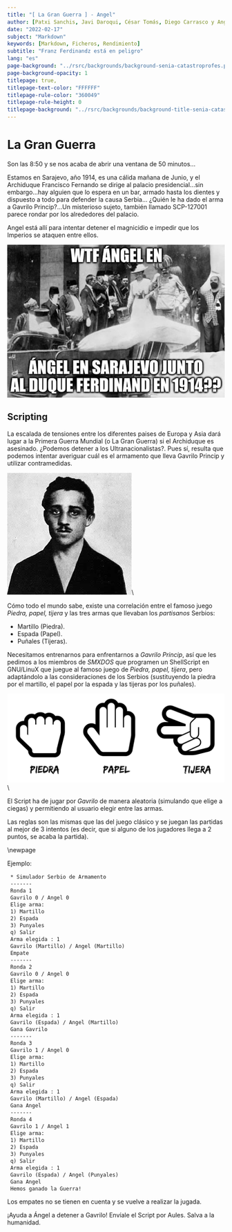 ```yaml
---
title: "[ La Gran Guerra ] - Angel"
author: [Patxi Sanchis, Javi Daroqui, César Tomás, Diego Carrasco y Angel Berlanas]
date: "2022-02-17"
subject: "Markdown"
keywords: [Markdown, Ficheros, Rendimiento]
subtitle: "Franz Ferdinandz está en peligro"
lang: "es"
page-background: "../rsrc/backgrounds/background-senia-catastroprofes.pdf"
page-background-opacity: 1
titlepage: true,
titlepage-text-color: "FFFFFF"
titlepage-rule-color: "360049"
titlepage-rule-height: 0
titlepage-background: "../rsrc/backgrounds/background-title-senia-catastroprofes.pdf"
---
```


# La Gran Guerra

Son las 8:50 y se nos acaba de abrir una ventana de 50 minutos...

Estamos en Sarajevo, año 1914, es una cálida mañana de Junio, y el Archiduque Francisco Fernando se dirige al palacio presidencial...sin embargo...hay alguien que lo espera en un bar, armado hasta los dientes y dispuesto a todo para defender la causa Serbia... ¿Quién le ha dado el arma  a Gavrilo Princip?...Un misterioso sujeto, también llamado SCP-127001 parece rondar por los alrededores del palacio.

Angel está allí para intentar detener el magnicidio e impedir que los Imperios se ataquen entre ellos.

![Angel](imgs/angel.jpg)

## Scripting

La escalada de tensiones entre los diferentes paises de Europa y Asia dará lugar a la Primera Guerra Mundial (o La Gran Guerra) si el Archiduque es asesinado. ¿Podemos detener a los Ultranacionalistas?. Pues sí, resulta que podemos intentar averiguar cuál es el armamento que lleva Gavrilo Princip y utilizar contramedidas.


![Gavrilo](imgs/Gavrilloprincip.jpg)\

Cómo todo el mundo sabe, existe una correlación entre el famoso juego *Piedra, papel, tijera* y las tres armas que llevaban los *partisanos* Serbios:

- Martillo (Piedra).
- Espada (Papel).
- Puñales (Tijeras).

Necesitamos entrenarnos para enfrentarnos a *Gavrilo Princip*, así que les pedimos a los miembros de *SMXDOS* que programen un ShellScript en GNU/LinuX que juegue al famoso juego de *Piedra, papel, tijera*, pero adaptándolo a las consideraciones de los Serbios (sustituyendo la piedra por el martillo, el papel por la espada y las tijeras por los puñales).

![Piedra, papel y tijera](imgs/piedrapapeltijera.png)\


El Script ha de jugar por *Gavrilo* de manera aleatoria (simulando que elige a ciegas) y permitiendo al usuario elegir entre las armas.

Las reglas son las mismas que las del juego clásico y se juegan las partidas al mejor de 3 intentos  (es decir, que si alguno de los jugadores llega a 2 puntos, se acaba la partida).

\newpage 

Ejemplo:
```shell
 * Simulador Serbio de Armamento
 -------
 Ronda 1
 Gavrilo 0 / Angel 0
 Elige arma:
 1) Martillo
 2) Espada
 3) Punyales
 q) Salir
 Arma elegida : 1
 Gavrilo (Martillo) / Angel (Martillo)
 Empate
 -------
 Ronda 2
 Gavrilo 0 / Angel 0
 Elige arma:
 1) Martillo
 2) Espada
 3) Punyales
 q) Salir
 Arma elegida : 1
 Gavrilo (Espada) / Angel (Martillo)
 Gana Gavrilo
 -------
 Ronda 3
 Gavrilo 1 / Angel 0
 Elige arma:
 1) Martillo
 2) Espada
 3) Punyales
 q) Salir
 Arma elegida : 1
 Gavrilo (Martillo) / Angel (Espada)
 Gana Angel
 -------
 Ronda 4
 Gavrilo 1 / Angel 1
 Elige arma:
 1) Martillo
 2) Espada
 3) Punyales
 q) Salir
 Arma elegida : 1
 Gavrilo (Espada) / Angel (Punyales)
 Gana Angel
 Hemos ganado la Guerra!
```


Los empates no se tienen en cuenta y se vuelve a realizar la jugada.

¡Ayuda a Ángel a detener a Gavrilo! Envíale el Script por Aules. Salva a la humanidad.

